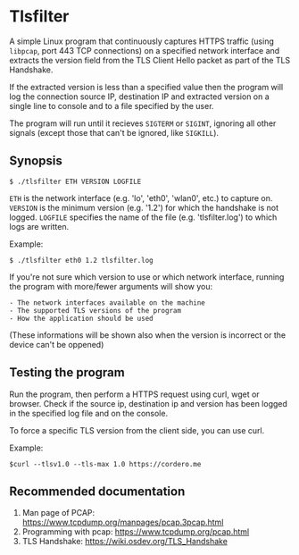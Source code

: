 # Tlsfilter

A simple Linux program that continuously captures HTTPS traffic (using `libpcap`, port 443 TCP connections) on a specified network interface and extracts the version field from the TLS Client Hello packet as part of the TLS Handshake.

If the extracted version is less than a specified value then the program will log the connection source IP, destination IP and extracted version on a single line to console and to a file specified by the user.

The program will run until it recieves `SIGTERM` or `SIGINT`, ignoring all other signals (except those that can't be ignored, like `SIGKILL`).

## Synopsis
`
    $ ./tlsfilter ETH VERSION LOGFILE
`

`ETH` is the network interface (e.g. 'lo', 'eth0', 'wlan0', etc.) to capture on. `VERSION` is the minimum version (e.g. '1.2') for which the handshake is not logged. `LOGFILE` specifies the name of the file (e.g. 'tlsfilter.log') to which logs are written.

Example:

`
    $ ./tlsfilter eth0 1.2 tlsfilter.log
`
    
If you're not sure which version to use or which network interface, running the program with more/fewer arguments will show you:

    - The network interfaces available on the machine
    - The supported TLS versions of the program
    - How the application should be used
    
    
(These informations will be shown also when the version is incorrect or the device can't be oppened)

## Testing the program

Run the program, then perform a HTTPS request using curl, wget or browser. Check if the source ip, destination ip and  version has been logged in the specified log file and on the console.

To force a specific TLS version from the client side, you can use curl.

Example:

`
    $curl --tlsv1.0 --tls-max 1.0 https://cordero.me
`

## Recommended documentation

1. Man page of PCAP:
   https://www.tcpdump.org/manpages/pcap.3pcap.html
2. Programming with pcap:
   https://www.tcpdump.org/pcap.html
3. TLS Handshake:
   https://wiki.osdev.org/TLS_Handshake
